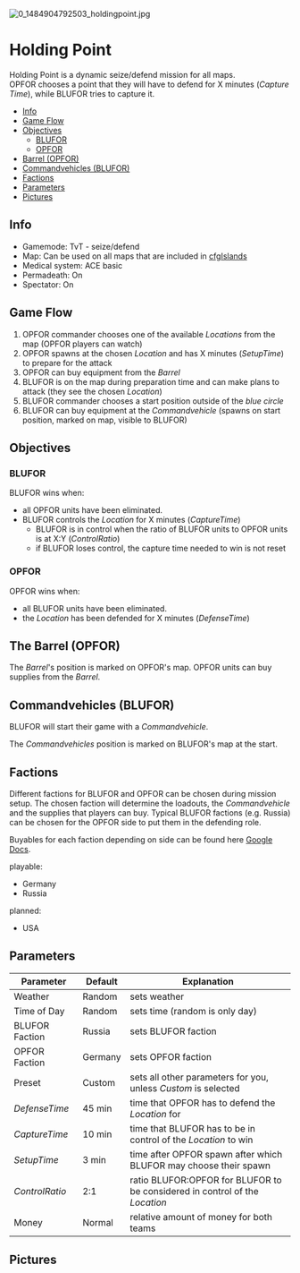 ![0_1484904792503_holdingpoint.jpg](https://i.imgur.com/oCIzUIr.jpg) 
# Holding Point

Holding Point is a dynamic seize/defend mission for all maps.  
OPFOR chooses a point that they will have to defend for X minutes (*Capture Time*), while BLUFOR tries to capture it. 

<!-- TOC depthFrom:2 depthTo:6 withLinks:1 updateOnSave:1 orderedList:0 -->

- [Info](#info)
- [Game Flow](#game-flow)
- [Objectives](#objectives)
	- [BLUFOR](#blufor)
	- [OPFOR](#opfor)
- [Barrel (OPFOR)](#the-barrel)
- [Commandvehicles (BLUFOR)](#commandvehicles-blufor)
- [Factions](#factions)
- [Parameters](#parameters)
- [Pictures](#pictures)

<!-- /TOC -->


## Info
* Gamemode: TvT - seize/defend
* Map: Can be used on all maps that are included in [cfgIslands](https://github.com/gruppe-adler/TvT_HoldingPoint.Altis/blob/master/cfgIslands.hpp)
* Medical system: ACE basic
* Permadeath: On
* Spectator: On

## Game Flow
1. OPFOR commander chooses one of the available *Locations* from the map (OPFOR players can watch)
2. OPFOR spawns at the chosen *Location* and has X minutes (*SetupTime*) to prepare for the attack
3. OPFOR can buy equipment from the *Barrel* 
4. BLUFOR is on the map during preparation time and can make plans to attack (they see the chosen *Location*)
5. BLUFOR commander chooses a start position outside of the *blue circle*
6. BLUFOR can buy equipment at the *Commandvehicle* (spawns on start position, marked on map, visible to BLUFOR)

## Objectives
### BLUFOR
BLUFOR wins when:
* all OPFOR units have been eliminated.
* BLUFOR controls the *Location* for X minutes (*CaptureTime*)
  * BLUFOR is in control when the ratio of BLUFOR units to OPFOR units is at X:Y (*ControlRatio*)
  * if BLUFOR loses control, the capture time needed to win is not reset

### OPFOR
OPFOR wins when:
* all BLUFOR units have been eliminated.
* the *Location* has been defended for X minutes (*DefenseTime*)

## The Barrel (OPFOR)
The *Barrel*'s position is marked on OPFOR's map. OPFOR units can buy supplies from the *Barrel*. 

## Commandvehicles (BLUFOR)
BLUFOR will start their game with a *Commandvehicle*. 

The *Commandvehicles* position is marked on BLUFOR's map at the start. 

## Factions
Different factions for BLUFOR and OPFOR can be chosen during mission setup. The chosen faction will determine the loadouts, the *Commandvehicle* and the supplies that players can buy. Typical BLUFOR factions (e.g. Russia) can be chosen for the OPFOR side to put them in the defending role.

Buyables for each faction depending on side  can be found here [Google Docs](https://docs.google.com/spreadsheets/d/1WVtMfU6J_OVLaHgVwJEiCAwPaTKqynqdLrqvwLkI4s8/edit?usp=sharing).

playable:
* Germany
* Russia

planned:
* USA

## Parameters

Parameter           | Default      | Explanation
--------------------|--------------|----------------------------------------------------------------------------
Weather             | Random       | sets weather
Time of Day         | Random       | sets time (random is only day)
BLUFOR Faction      | Russia       | sets BLUFOR faction
OPFOR Faction       | Germany      | sets OPFOR faction
Preset              | Custom       | sets all other parameters for you, unless *Custom* is selected
*DefenseTime*       | 45 min       | time that OPFOR has to defend the *Location* for
*CaptureTime*       | 10 min       | time that BLUFOR has to be in control of the *Location* to win
*SetupTime*         | 3 min        | time after OPFOR spawn after which BLUFOR may choose their spawn
*ControlRatio*      | 2:1          | ratio BLUFOR:OPFOR for BLUFOR to be considered in control of the *Location*
Money               | Normal       | relative amount of money for both teams

## Pictures



 
